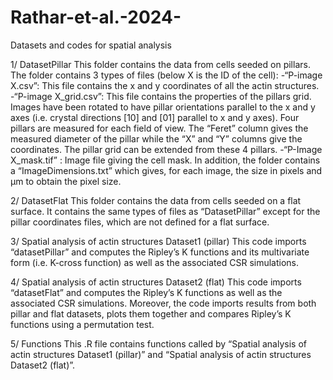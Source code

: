 # Rathar-et-al.-2024-
Datasets and codes for spatial analysis

1/ DatasetPillar
This folder contains the data from cells seeded on pillars. The folder contains 3 types of files (below X is the ID of the cell):
-“P-image X.csv”: This file contains the x and y coordinates of all the actin structures.
-“P-image X_grid.csv”: This file contains the properties of the pillars grid. Images have been rotated to have pillar orientations parallel to the x and y axes (i.e. crystal directions [10] and [01] parallel to x and y axes). Four pillars are measured for each field of view. The “Feret” column gives the measured diameter of the pillar while the “X” and “Y” columns give the coordinates. The pillar grid can be extended from these 4 pillars.
-“P-Image X_mask.tif” : Image file giving the cell mask.
In addition, the folder contains a “ImageDimensions.txt” which gives, for each image, the size in pixels and µm to obtain the pixel size.

2/ DatasetFlat
This folder contains the data from cells seeded on a flat surface. It contains the same types of files as “DatasetPillar” except for the pillar coordinates files, which are not defined for a flat surface.

3/ Spatial analysis of actin structures Dataset1 (pillar)
This code imports “datasetPillar” and computes the Ripley’s K functions and its multivariate form (i.e. K-cross function) as well as the associated CSR simulations.

4/ Spatial analysis of actin structures Dataset2 (flat)
This code imports “datasetFlat” and computes the Ripley’s K functions as well as the associated CSR simulations. Moreover, the code imports results from both pillar and flat datasets, plots them together and compares Ripley’s K functions using a permutation test.

5/ Functions
This .R file contains functions called by “Spatial analysis of actin structures Dataset1 (pillar)” and “Spatial analysis of actin structures Dataset2 (flat)”.
